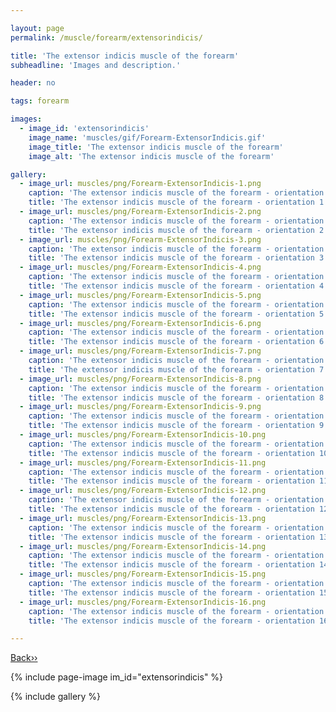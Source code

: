 ```yaml
---

layout: page
permalink: /muscle/forearm/extensorindicis/

title: 'The extensor indicis muscle of the forearm'
subheadline: 'Images and description.'

header: no

tags: forearm

images:
  - image_id: 'extensorindicis'
    image_name: 'muscles/gif/Forearm-ExtensorIndicis.gif'
    image_title: 'The extensor indicis muscle of the forearm'
    image_alt: 'The extensor indicis muscle of the forearm' 

gallery:
  - image_url: muscles/png/Forearm-ExtensorIndicis-1.png
    caption: 'The extensor indicis muscle of the forearm - orientation 1'
    title: 'The extensor indicis muscle of the forearm - orientation 1'
  - image_url: muscles/png/Forearm-ExtensorIndicis-2.png
    caption: 'The extensor indicis muscle of the forearm - orientation 2'
    title: 'The extensor indicis muscle of the forearm - orientation 2'
  - image_url: muscles/png/Forearm-ExtensorIndicis-3.png
    caption: 'The extensor indicis muscle of the forearm - orientation 3'
    title: 'The extensor indicis muscle of the forearm - orientation 3'
  - image_url: muscles/png/Forearm-ExtensorIndicis-4.png
    caption: 'The extensor indicis muscle of the forearm - orientation 4'
    title: 'The extensor indicis muscle of the forearm - orientation 4'
  - image_url: muscles/png/Forearm-ExtensorIndicis-5.png
    caption: 'The extensor indicis muscle of the forearm - orientation 5'
    title: 'The extensor indicis muscle of the forearm - orientation 5'
  - image_url: muscles/png/Forearm-ExtensorIndicis-6.png
    caption: 'The extensor indicis muscle of the forearm - orientation 6'
    title: 'The extensor indicis muscle of the forearm - orientation 6'
  - image_url: muscles/png/Forearm-ExtensorIndicis-7.png
    caption: 'The extensor indicis muscle of the forearm - orientation 7'
    title: 'The extensor indicis muscle of the forearm - orientation 7'
  - image_url: muscles/png/Forearm-ExtensorIndicis-8.png
    caption: 'The extensor indicis muscle of the forearm - orientation 8'
    title: 'The extensor indicis muscle of the forearm - orientation 8'
  - image_url: muscles/png/Forearm-ExtensorIndicis-9.png
    caption: 'The extensor indicis muscle of the forearm - orientation 9'
    title: 'The extensor indicis muscle of the forearm - orientation 9'
  - image_url: muscles/png/Forearm-ExtensorIndicis-10.png
    caption: 'The extensor indicis muscle of the forearm - orientation 10'
    title: 'The extensor indicis muscle of the forearm - orientation 10'
  - image_url: muscles/png/Forearm-ExtensorIndicis-11.png
    caption: 'The extensor indicis muscle of the forearm - orientation 11'
    title: 'The extensor indicis muscle of the forearm - orientation 11'
  - image_url: muscles/png/Forearm-ExtensorIndicis-12.png
    caption: 'The extensor indicis muscle of the forearm - orientation 12'
    title: 'The extensor indicis muscle of the forearm - orientation 12'
  - image_url: muscles/png/Forearm-ExtensorIndicis-13.png
    caption: 'The extensor indicis muscle of the forearm - orientation 13'
    title: 'The extensor indicis muscle of the forearm - orientation 13'
  - image_url: muscles/png/Forearm-ExtensorIndicis-14.png
    caption: 'The extensor indicis muscle of the forearm - orientation 14'
    title: 'The extensor indicis muscle of the forearm - orientation 14'
  - image_url: muscles/png/Forearm-ExtensorIndicis-15.png
    caption: 'The extensor indicis muscle of the forearm - orientation 15'
    title: 'The extensor indicis muscle of the forearm - orientation 15'
  - image_url: muscles/png/Forearm-ExtensorIndicis-16.png
    caption: 'The extensor indicis muscle of the forearm - orientation 16'
    title: 'The extensor indicis muscle of the forearm - orientation 16'

---
```


[Back››](/muscle/forearm/)

{% include page-image im_id="extensorindicis" %}

{% include gallery %}
